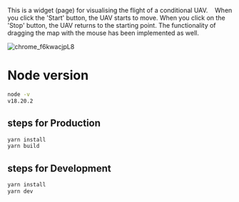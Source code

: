 This is a widget (page) for visualising the flight of a conditional UAV.   
When you click the 'Start' button, the UAV starts to move. 
When you click on the 'Stop' button, the UAV returns to the starting point. 
The functionality of dragging the map with the mouse has been implemented as well.

![chrome_f6kwacjpL8](https://github.com/sorotiukanna/uav_ribs/assets/37778232/351e6a68-ad26-4143-b17f-06bf28d6ec0f)


# Node version

```bash
node -v
v18.20.2
```
## steps for Production

```bash
yarn install
yarn build
```

## steps for Development

```bash
yarn install
yarn dev
```
